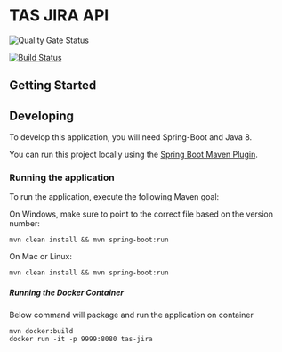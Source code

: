 # TAS JIRA API
![Quality Gate Status](http://100.105.82.201:9000/api/project_badges/measure?project=com.asurion.gtcoe%3Agtcoe-jira&metric=alert_status)

[![Build Status](http://100.105.78.216:8080/buildStatus/icon?job=GTCOE_CORE)](http://100.105.78.216:8080/job/GTCOE_JIRA/)

## Getting Started
## Developing

To develop this application, you will need Spring-Boot and Java 8. 

You can run this project locally using the [Spring Boot Maven Plugin][]. 

[Spring Boot Maven Plugin]: https://docs.spring.io/spring-boot/docs/current/reference/html/build-tool-plugins-maven-plugin.html
[Spring Boot Developer Tools]: https://docs.spring.io/spring-boot/docs/current/reference/html/using-boot-devtools.html

### Running the application

To run the application, execute the following Maven goal:

On Windows, make sure to point to the correct file based on the version number:

```test
mvn clean install && mvn spring-boot:run
```

On Mac or Linux:

```
mvn clean install && mvn spring-boot:run
```

##### Running the Docker Container

Below command will package and run the application on container

```
mvn docker:build
docker run -it -p 9999:8080 tas-jira
```
